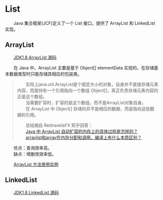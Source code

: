 # List  

&emsp;&emsp;Java 集合框架(JCF)定义了一个 List 接口，提供了 ArrayList 和 LinkedList 实现。  


## ArrayList  
  
&emsp;&emsp;[JDK1.8 ArrayList 源码](https://github.com/Rocky-17/Data_Structures_and_Algorithms/blob/master/src/ArrayList.java)  

&emsp;&emsp;在 Java 中，ArrayList 主要是基于 Object[] elementData 实现的，在存储基本数据类型时只能存储其相应的包装类。  
 
>&emsp;&emsp;实际上java.util.ArrayList是个固定大小的对象，自身并不直接存储元素内容，而是持有一个引用指向一个数组 Object[]，真正负责存储元素内容的正是这个数组。  
>&emsp;&emsp;当需要扩容时，扩容的是这个数组，而不是ArrayList对象自身。  
>&emsp;&emsp;在 ArrayList 中 Object[] 存储的并不是相应的数据，而是指向这些数据的引用。  
>  
>  
>
>&emsp;&emsp;总结摘自 RednaxelaFX 知乎回答：  
&emsp;&emsp;[Java 中 ArrayList 自动扩容的内存上的具体过程是怎样的？](https://www.zhihu.com/question/48872729/answer/113146864)  
&emsp;&emsp;[arraylist和array在内存分配和调用、编译上有什么本质区别？](https://www.zhihu.com/question/41169504/answer/89941026)  

  
&emsp;&emsp;优点：查询效率高。  
&emsp;&emsp;缺点：增删改效率低。  

&emsp;&emsp;[ArrayList 方法使用实例](https://github.com/Rocky-17/Data_Structures_and_Algorithms/blob/master/CODE/ArrayList_API_Example.java)  

## LinkedList  

&emsp;&emsp;[JDK1.8 LinkedList 源码](https://github.com/Rocky-17/Data_Structures_and_Algorithms/blob/master/src/LinkedList.java)
